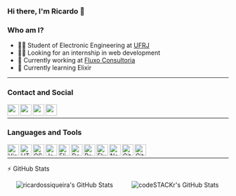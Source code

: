 ### Hi there, I'm Ricardo 👋

### Who am I?

 - 👨‍🎓 Student of Electronic Engineering at [UFRJ](https://ufrj.br/)
 - 👨‍💼 Looking for an internship in web development
 - 💼 Currently working at [Fluxo Consultoria](https://fluxoconsultoria.poli.ufrj.br/)
 - 📝 Currently learning Elixir

<hr/>

### Contact and Social

[<img align="left" height="26px" src="https://simpleicons.org/icons/linkedin.svg"/>](https://www.linkedin.com/in/ricardo-santos-siqueira-1aaa1618b/)
[<img align="left" height="26px" src="https://simpleicons.org/icons/github.svg"/>](https://github.com/ricardossiqueira/)
[<img align="left" height="26px" src="https://simpleicons.org/icons/gmail.svg"/>](ricardosantossiqueira@poli.ufrj.br)
[<img align="left" height="26px" src="https://simpleicons.org/icons/whatsapp.svg"/>](https://wa.me/5521989491661)

<br/>
<hr/>

### Languages and Tools

<img align="left" alt="Visual Studio Code" width="26px" src="https://simpleicons.org/icons/visualstudiocode.svg" />
<img align="left" alt="HTML5" width="26px" src="https://simpleicons.org/icons/html5.svg" />
<img align="left" alt="CSS3" width="26px" src="https://simpleicons.org/icons/css3.svg" />
<img align="left" alt="JavaScript" width="26px" src="https://simpleicons.org/icons/javascript.svg" />
<img align="left" alt="Elixir" width="26px" src="https://simpleicons.org/icons/elixir.svg" />
<img align="left" alt="Dart" width="26px" src="https://simpleicons.org/icons/dart.svg" />
<img align="left" alt="React and React Native" width="26px" src="https://simpleicons.org/icons/react.svg"/>
<img align="left" alt="Flutter" width="26px" src="https://simpleicons.org/icons/flutter.svg" />
<img align="left" alt="Node.js" width="26px" src="https://simpleicons.org/icons/node-dot-js.svg" />
<img align="left" alt="Git" width="26px" src="https://simpleicons.org/icons/git.svg" />
<img align="left" alt="GitHub" width="26px" src="https://simpleicons.org/icons/github.svg" />

<br/>
<hr/>

  ⚡ GitHub Stats

  <div style="display: flex; justify-content: space-around"> 
    <img align="left" alt="ricardossiqueira's GitHub Stats" src="https://github-readme-stats.codestackr.vercel.app/api?username=ricardossiqueira&show_icons=true&hide_border=true&count_private=true&hide=stars" />
    <img align="left" alt="codeSTACKr's GitHub Stats" src="https://github-readme-stats.vercel.app/api/top-langs/?username=ricardossiqueira&layout=compact" />  
  </div>


